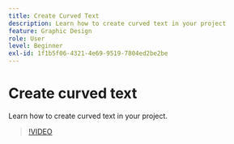 ```yaml
---
title: Create Curved Text
description: Learn how to create curved text in your project
feature: Graphic Design
role: User
level: Beginner
exl-id: 1f1b5f06-4321-4e69-9519-7804ed2be2be
---
```

# Create curved text

Learn how to create curved text in your project.

>[!VIDEO](https://video.tv.adobe.com/v/3420224?quality=12&learn=on&hidetitle=true)

